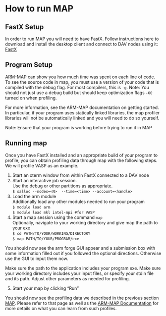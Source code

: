 # How to run MAP

## FastX Setup
In order to run MAP you will need to have FastX. Follow instructions here to download and install the desktop client and connect to DAV nodes using it: [FastX](https://nrel.github.io/HPC/Documentation/Software_Tools/FastX/fastx/)


## Program Setup
ARM-MAP can show you how much time was spent on each line of code. To see the source code in map, you must use a version of your code that is compiled with the debug flag. For most compilers, this is `-g`. Note: You should not just use a debug build but should keep optimization flags `-O0` turned on when profiling. 

For more information, see the ARM-MAP documentation on getting started. In particular, if your program uses statically linked libraries, the map profiler libraries will not be automatically linked and you will need to do so yourself. 

Note: Ensure that your program is working before trying to run it in MAP

## Running map
Once you have FastX installed and an appropriate build of your program to profile, you can obtain profiling data through map with the following steps. We will profile VASP as an example.

1.	Start an xterm window from within FastX connected to a DAV node
2.	Start an interactive job session.  
    Use the debug or other partitions as appropriate.  
    `$ salloc --nodes=<N>  --time=<time> --account=<handle>`
3.	Load the arm module   
    Additionally load any other modules needed to run your program  
    `$ module load arm`  
    `$ module load mkl intel-mpi #for VASP`  
4.	Start a map session using the command `map`  
    Optionally, navigate to your working directory and give map the path to your exe  
    `$ cd PATH/TO/YOUR/WORKING/DIRECTORY`  
    `$ map PATH/TO/YOUR/PROGRAM/exe`  

You should now see the arm forge GUI appear and a submission box with some information filled out if you followed the optional directions. Otherwise use the GUI to input them now.

Make sure the path to the application includes your program exe.
Make sure your working directory includes your input files, or specify your stdin file and its path.
Adjust other parameters as needed for profiling.

5.	Start your map by clicking “Run”

You should now see the profiling data we described in the previous section [MAP](/Documentation/Development/Performance_Tools/index.md). Please refer to that page as well as the [ARM-MAP Documentation](https://developer.arm.com/documentation/102732/1910) for more details on what you can learn from such profiles.
